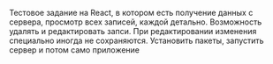 Тестовое задание на React, в котором есть получение данных с сервера, просмотр всех записей, каждой детально. Возможность удалять и редактировать запси. При редактировании изменения специально иногда не сохраняются. 
Установить пакеты, запустить сервер и потом само приложение
